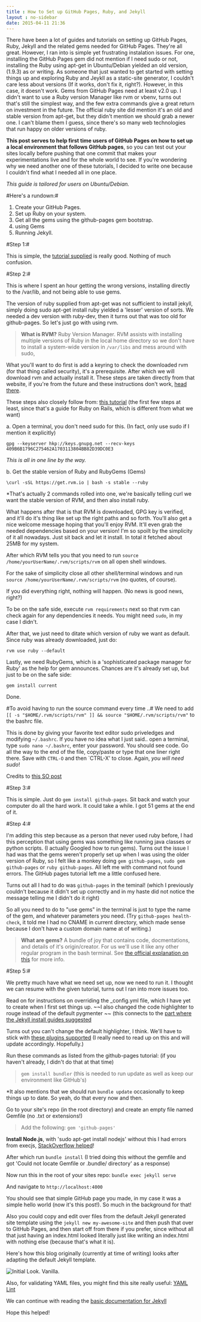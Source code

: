 ```yaml
---
title : How to Set up GitHub Pages, Ruby, and Jekyll
layout : no-sidebar
date: 2015-04-11 21:36
---
```


There have been a lot of guides and tutorials on setting up GitHub Pages, Ruby, Jekyll and the related gems needed for GitHub Pages. They're all great. However, I ran into is simple yet frustrating instalation issues. For one, installing the GitHub Pages gem did not mention if I need sudo or not, installing the Ruby using apt-get in Ubuntu/Debian yielded an old version, (1.9.3) as or writing. As someone that just wanted to get started with setting things up and exploring Ruby and Jeykll as a static-site generator, I couldn't care less about versions (If it works, don't fix it, right?). However, in this case, it doesn't work. Gems from GitHub Pages need at least v2.0 up. I didn't want to use a Ruby version Manager like rvm or vbenv, turns out that's still the simplest way, and the few extra commands give a great return on investment in the future. The official ruby site did mention it's an old and stable version from apt-get, but they didn't mention we should grab a newer one. I can't blame them I guess, since there's so many web technologies that run happy on older versions of ruby.

**This post serves to help first time users of GitHub Pages on how to set up a local environment that follows GitHub pages**, so you can test out your sites locally before pushing that one commit that makes your experimentations live and for the whole world to see. If you're wondering why we need another one of these tutorials, I decided to write one because I couldn't find what I needed all in one place.

*This guide is tailored for users on Ubuntu/Debian.*

#Here's a rundown:#

1. Create your GitHub Pages.
2. Set up Ruby on your system.
3. Get all the gems using the github-pages gem bootstrap.
4. using Gems
5. Running Jekyll. 

#Step 1:#

This is simple, the [tutorial supplied](https://pages.github.com/) is really good. Nothing of much confusion.

#Step 2:#

This is where I spent an hour getting the wrong versions, installing directly to the /var/lib, and not being able to use gems.

The version of ruby supplied from apt-get was not sufficient to install jekyll, simply doing sudo apt-get install ruby yielded a 'lesser' version of sorts. We needed a dev version with ruby-dev, then it turns out that was too old for github-pages. So let's just go with using rvm.

 > **What is RVM?**
 > Ruby Version Manager. RVM assists with installing multiple versions of Ruby in the local home directory so we don't have to install a system-wide version in `/var/libs` and mess around with sudo,

What you'll want to do first is add a keyring to check the downloaded rvm (for that thing called security), it's a prerequisite. 
After which we will download rvm and actually install it. These steps are taken directly from that website, if you're from the future and these instructions don't work, [head there](https://rvm.io/rvm/install).

These steps also closely follow from: [this tutorial](https://www.digitalocean.com/community/tutorials/how-to-install-ruby-on-rails-on-ubuntu-12-04-lts-precise-pangolin-with-rvm) (the first few steps at least, since that's a guide for Ruby on Rails, which is different from what we want)

a. Open a terminal, you don't need sudo for this. (In fact, only use sudo if I mention it explicitly)

`gpg --keyserver hkp://keys.gnupg.net --recv-keys 409B6B1796C275462A1703113804BB82D39DC0E3`

*This is all in one line by the way.*

b. Get the stable version of Ruby and RubyGems (Gems)

`\curl -sSL https://get.rvm.io | bash -s stable --ruby`

*That's actually 2 commands rolled into one, we're basically telling curl we want the stable version of RVM, and then also install ruby. 

What happens after that is that RVM is downloaded, GPG key is verified, and it'll do it's thing like set up the right paths and so forth. You'll also get a nice welcome message hoping that you'll enjoy RVM. It'll even grab the needed dependencies based on your version! I'm so spoilt by the simplicity of it all nowadays. Just sit back and let it install. In total it fetched about 25MB for my system.

After which RVM tells you that you need to run `source /home/yourUserName/.rvm/scripts/rvm` on all open shell windows. 

For the sake of simplicity close all other shell/terminal windows and run `source /home/yourUserName/.rvm/scripts/rvm` (no quotes, of course).

If you did everything right, nothing will happen. (No news is good news, right?)

To be on the safe side, execute `rvm requirements` next so that rvm can check again for any dependencies it needs. You might need `sudo`, in my case I didn't.

After that, we just need to ditate which version of ruby we want as default. Since ruby was already downloaded, just do:

`rvm use ruby --default`

Lastly, we need RubyGems, which is a 'sophisticated package manager for Ruby' as the help for gem announces. Chances are it's already set up, but just to be on the safe side:

`gem install current`

Done.

#To avoid having to run the source command every time ..#
We need to add `[[ -s "$HOME/.rvm/scripts/rvm" ]] && source "$HOME/.rvm/scripts/rvm"` to the bashrc file.

This is done by giving your favorite text editor sudo priveledges and modifying `~/.bashrc`.
If you have no idea what I just said.. open a terminal, type `sudo nano ~/.bashrc`, enter your password. You should see code. Go all the way to the end of the file, copy/paste or type that one liner right there. Save with `CTRL-O` and then `CTRL-X' to close. Again, *you will need sudo*!

Credits to [this SO post](http://stackoverflow.com/questions/9336596/rvm-installation-not-working-rvm-is-not-a-function)


#Step 3:#

This is simple. Just do `gem install github-pages`. Sit back and watch your computer do all the hard work. It could take a while. I got 51 gems at the end of it.

#Step 4:#

I'm adding this step because as a person that never used ruby before, I had this perception that using gems was something like running java classes or python scripts. (I actually Googled how to run gems). Turns out the issue I had was that the gems weren't properly set up when I was using the older version of Ruby, so I felt like a monkey doing `gem github-pages`, `sudo gem github-pages` or `ruby github-pages`. All left me with command not found errors. The GitHub pages tutorial left me a little confused here. 

Turns out all I had to do was `github-pages` in the teminal! (which I previously couldn't because it didn't set up correctly and in my haste did not notice the message telling me I didn't do it right)

So all you need to do to "use gems" in the terminal is just to type the name of the gem, and whatever parameters you need. 
(Try `github-pages health-check`, it told me I had no CNAME in current directory, which made sense because I don't have a custom domain name at of writing.)

> **What are gems?**
> A bundle of joy that contains code, docmentations, and details of it's origin/creator. For us we'll use it like any other regular program in the bash terminal. See [the official explanation on this](http://guides.rubygems.org/what-is-a-gem/) for more info. 

#Step 5:#

We pretty much have what we need set up, now we need to run it. I thought we can resume with the given tutorial, turns out I ran into more issues too.

Read on for instructions on overriding the _config.yml file, which I have yet to create when I first set things up. ~~I also changed the code highlighter to rouge instead of the default pygmenter ~~ (this connects to the [part where the Jekyll install guides suggested](http://jekyllrb.com/docs/installation/#optional-extras)

Turns out you can't change the default highlighter, I think. We'll have to stick with [these plugins supported](https://pages.github.com/versions/) (I really need to read up on this and will update accordingly. Hopefully.)

Run these commands as listed from the github-pages tutorial: (if you haven't already, I didn't do that at that time)

> `gem install bundler` (this is needed to run update as well as keep our environment like GitHub's)

*It also mentions that we should run `bundle update` occasionally to keep things up to date. So yeah, do that every now and then.

Go to your site's repo (in the root directory) and create an empty file named Gemfile (no .txt or extensions!)
> Add the following:  `gem 'github-pages'`

**Install Node.js**, with 'sudo apt-get install nodejs' without this I had errors from execjs, [StackOverflow helped](http://stackoverflow.com/questions/6282307/execjs-and-could-not-find-a-javascript-runtime)!

After which run `bundle install` (I tried doing this without the gemfile and got 'Could not locate Gemfile or .bundle/ directory' as a response)

Now run this in the root of your sites repo: `bundle exec jekyll serve`

And navigate to `http://localhost:4000`

You should see that simple GitHub page you made, in my case it was a simple hello world (now it's this post!). So much in the background for that! 

Also you could copy and edit over files from the default Jekyll generated site template using the `jekyll new my-awesome-site` and then push that over to GitHub Pages, and then start off from there if you prefer, since without all that just having an index.html looked literally just like writing an index.html with nothing else (because that's what it is).

Here's how this blog originally (currently at time of writing) looks after adapting the default Jekyll template.

![Initial Look. Vanilla.](/assets/images/initial_look.png)


Also, for validating YAML files, you might find this site really useful: [YAML Lint](www.yamllint.com)

We can continue with reading the [basic documentation for Jekyll](http://jekyllrb.com/docs/usage/)

Hope this helped! 





